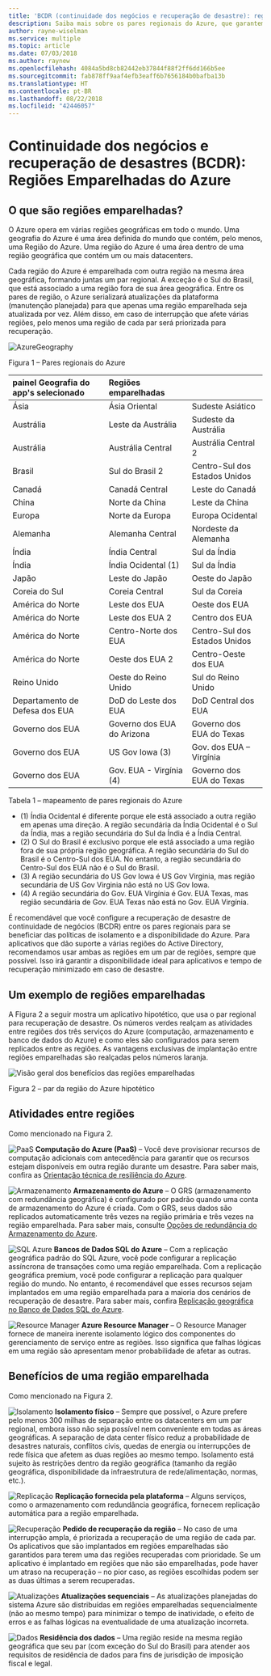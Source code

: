 ```yaml
---
title: 'BCDR (continuidade dos negócios e recuperação de desastre): regiões emparelhadas do Azure | Microsoft Docs'
description: Saiba mais sobre os pares regionais do Azure, que garantem que os aplicativos sejam resilientes durante falhas de data centers.
author: rayne-wiselman
ms.service: multiple
ms.topic: article
ms.date: 07/03/2018
ms.author: raynew
ms.openlocfilehash: 4084a5bd8cb82442eb37844f88f2ff6dd166b5ee
ms.sourcegitcommit: fab878ff9aaf4efb3eaff6b7656184b0bafba13b
ms.translationtype: HT
ms.contentlocale: pt-BR
ms.lasthandoff: 08/22/2018
ms.locfileid: "42446057"
---
```

# <a name="business-continuity-and-disaster-recovery-bcdr-azure-paired-regions"></a>Continuidade dos negócios e recuperação de desastres (BCDR): Regiões Emparelhadas do Azure

## <a name="what-are-paired-regions"></a>O que são regiões emparelhadas?

O Azure opera em várias regiões geográficas em todo o mundo. Uma geografia do Azure é uma área definida do mundo que contém, pelo menos, uma Região do Azure. Uma região do Azure é uma área dentro de uma região geográfica que contém um ou mais datacenters.

Cada região do Azure é emparelhada com outra região na mesma área geográfica, formando juntas um par regional. A exceção é o Sul do Brasil, que está associado a uma região fora de sua área geográfica. Entre os pares de região, o Azure serializará atualizações da plataforma (manutenção planejada) para que apenas uma região emparelhada seja atualizada por vez. Além disso, em caso de interrupção que afete várias regiões, pelo menos uma região de cada par será priorizada para recuperação.

![AzureGeography](./media/best-practices-availability-paired-regions/GeoRegionDataCenter.png)

Figura 1 – Pares regionais do Azure

| painel Geografia do app&#39;s selecionado | Regiões emparelhadas |  |
|:--- |:--- |:--- |
| Ásia |Ásia Oriental |Sudeste Asiático |
| Austrália |Leste da Austrália |Sudeste da Austrália |
| Austrália |Austrália Central |Austrália Central 2 |
| Brasil |Sul do Brasil 2 |Centro-Sul dos Estados Unidos |
| Canadá |Canadá Central |Leste do Canadá |
| China |Norte da China |Leste da China|
| Europa |Norte da Europa |Europa Ocidental |
| Alemanha |Alemanha Central |Nordeste da Alemanha |
| Índia |Índia Central |Sul da Índia |
| Índia |Índia Ocidental (1) |Sul da Índia |
| Japão |Leste do Japão |Oeste do Japão |
| Coreia do Sul |Coreia Central |Sul da Coreia |
| América do Norte |Leste dos EUA |Oeste dos EUA |
| América do Norte |Leste dos EUA 2 |Centro dos EUA |
| América do Norte |Centro-Norte dos EUA |Centro-Sul dos Estados Unidos |
| América do Norte |Oeste dos EUA 2 |Centro-Oeste dos EUA 
| Reino Unido |Oeste do Reino Unido |Sul do Reino Unido |
| Departamento de Defesa dos EUA |DoD do Leste dos EUA |DoD Central dos EUA |
| Governo dos EUA |Governo dos EUA do Arizona |Governo dos EUA do Texas |
| Governo dos EUA |US Gov Iowa (3) |Gov. dos EUA – Virgínia |
| Governo dos EUA |Gov. EUA - Virgínia (4) |Governo dos EUA do Texas |

Tabela 1 – mapeamento de pares regionais do Azure

- (1) Índia Ocidental é diferente porque ele está associado a outra região em apenas uma direção. A região secundária da Índia Ocidental é o Sul da Índia, mas a região secundária do Sul da Índia é a Índia Central.
- (2) O Sul do Brasil é exclusivo porque ele está associado a uma região fora de sua própria região geográfica. A região secundária do Sul do Brasil é o Centro-Sul dos EUA. No entanto, a região secundária do Centro-Sul dos EUA não é o Sul do Brasil.
- (3) A região secundária do US Gov Iowa é US Gov Virginia, mas região secundária de US Gov Virginia não está no US Gov Iowa.
- (4) A região secundária do Gov. EUA Virgínia é Gov. EUA Texas, mas região secundária de Gov. EUA Texas não está no Gov. EUA Virgínia.


É recomendável que você configure a recuperação de desastre de continuidade de negócios (BCDR) entre os pares regionais para se beneficiar das políticas de isolamento e a disponibilidade do Azure. Para aplicativos que dão suporte a várias regiões do Active Directory, recomendamos usar ambas as regiões em um par de regiões, sempre que possível. Isso irá garantir a disponibilidade ideal para aplicativos e tempo de recuperação minimizado em caso de desastre. 

## <a name="an-example-of-paired-regions"></a>Um exemplo de regiões emparelhadas
A Figura 2 a seguir mostra um aplicativo hipotético, que usa o par regional para recuperação de desastre. Os números verdes realçam as atividades entre regiões dos três serviços do Azure (computação, armazenamento e banco de dados do Azure) e como eles são configurados para serem replicados entre as regiões. As vantagens exclusivas de implantação entre regiões emparelhadas são realçadas pelos números laranja.

![Visão geral dos benefícios das regiões emparelhadas](./media/best-practices-availability-paired-regions/PairedRegionsOverview2.png)

Figura 2 – par da região do Azure hipotético

## <a name="cross-region-activities"></a>Atividades entre regiões
Como mencionado na Figura 2.

![PaaS](./media/best-practices-availability-paired-regions/1Green.png) **Computação do Azure (PaaS)** – Você deve provisionar recursos de computação adicionais com antecedência para garantir que os recursos estejam disponíveis em outra região durante um desastre. Para saber mais, confira as [Orientação técnica de resiliência do Azure](resiliency/resiliency-technical-guidance.md).

![Armazenamento](./media/best-practices-availability-paired-regions/2Green.png) **Armazenamento do Azure** – O GRS (armazenamento com redundância geográfica) é configurado por padrão quando uma conta de armazenamento do Azure é criada. Com o GRS, seus dados são replicados automaticamente três vezes na região primária e três vezes na região emparelhada. Para saber mais, consulte [Opções de redundância do Armazenamento do Azure](storage/common/storage-redundancy.md).

![SQL Azure](./media/best-practices-availability-paired-regions/3Green.png) **Bancos de Dados SQL do Azure** – Com a replicação geográfica padrão do SQL Azure, você pode configurar a replicação assíncrona de transações como uma região emparelhada. Com a replicação geográfica premium, você pode configurar a replicação para qualquer região do mundo. No entanto, é recomendável que esses recursos sejam implantados em uma região emparelhada para a maioria dos cenários de recuperação de desastre. Para saber mais, confira [Replicação geográfica no Banco de Dados SQL do Azure](sql-database/sql-database-geo-replication-overview.md).

![Resource Manager](./media/best-practices-availability-paired-regions/4Green.png) **Azure Resource Manager** – O Resource Manager fornece de maneira inerente isolamento lógico dos componentes do gerenciamento de serviço entre as regiões. Isso significa que falhas lógicas em uma região são apresentam menor probabilidade de afetar as outras.

## <a name="benefits-of-paired-regions"></a>Benefícios de uma região emparelhada
Como mencionado na Figura 2.  

![Isolamento](./media/best-practices-availability-paired-regions/5Orange.png)
**Isolamento físico** – Sempre que possível, o Azure prefere pelo menos 300 milhas de separação entre os datacenters em um par regional, embora isso não seja possível nem conveniente em todas as áreas geográficas. A separação de data center físico reduz a probabilidade de desastres naturais, conflitos civis, quedas de energia ou interrupções de rede física que afetem as duas regiões ao mesmo tempo. Isolamento está sujeito às restrições dentro da região geográfica (tamanho da região geográfica, disponibilidade da infraestrutura de rede/alimentação, normas, etc.).  

![Replicação](./media/best-practices-availability-paired-regions/6Orange.png)
**Replicação fornecida pela plataforma** – Alguns serviços, como o armazenamento com redundância geográfica, fornecem replicação automática para a região emparelhada.

![Recuperação](./media/best-practices-availability-paired-regions/7Orange.png)
**Pedido de recuperação da região** – No caso de uma interrupção ampla, é priorizada a recuperação de uma região de cada par. Os aplicativos que são implantados em regiões emparelhadas são garantidos para terem uma das regiões recuperadas com prioridade. Se um aplicativo é implantado em regiões que não são emparelhadas, pode haver um atraso na recuperação – no pior caso, as regiões escolhidas podem ser as duas últimas a serem recuperadas.

![Atualizações](./media/best-practices-availability-paired-regions/8Orange.png)
**Atualizações sequenciais** – As atualizações planejadas do sistema Azure são distribuídas em regiões emparelhadas sequencialmente (não ao mesmo tempo) para minimizar o tempo de inatividade, o efeito de erros e as falhas lógicas na eventualidade de uma atualização incorreta.

![Dados](./media/best-practices-availability-paired-regions/9Orange.png)
**Residência dos dados** – Uma região reside na mesma região geográfica que seu par (com exceção do Sul do Brasil) para atender aos requisitos de residência de dados para fins de jurisdição de imposição fiscal e legal.

